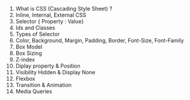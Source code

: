 1. What is CSS (Cascading Style Sheet) ?
2. Inline, Internal, External CSS
3. Selector { Property : Value}
4. Ids and Classes
5. Types of Selector
6. Color, Background, Margin, Padding, Border, Font-Size, Font-Family
7. Box Model
8. Box Sizing
9. Z-index
10. Diplay property & Position
11. Visibility Hidden & Display None
12. Flexbox
13. Transition & Animation
14. Media Queries
